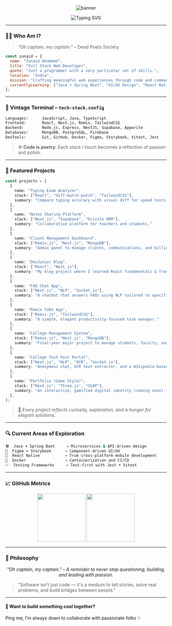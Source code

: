 <p align="center">
  <img src="https://capsule-render.vercel.app/api?type=waving&color=gradient&height=220&section=header&text=Zunaid%20Ahammed&fontSize=50&fontAlign=50&animation=twinkling&desc=Just%20a%20programmer%20with%20a%20very%20particular%20set%20of%20skills.&descAlign=50&descAlignY=70" alt="banner" />
</p>

<p align="center">
  <img src="https://readme-typing-svg.demolab.com?font=Fira+Code&weight=600&size=24&duration=3000&pause=1000&color=00FFD2&center=true&vCenter=true&width=800&lines=Full+Stack+Web+Developer;Passionate+about+building+for+the+web.;Remix.js+%7C+Next.js+%7C+Nest.js+%7C+Supabase+%7C+MongoDB;Always+Learning+Always+Building;" alt="Typing SVG" />
</p>

---

### 👨‍💻 Who Am I?

> *"Oh captain, my captain."* – Dead Poets Society

```js
const zunaid = {
  name: "Zunaid Ahammed",
  title: "Full Stack Web Developer",
  quote: "Just a programmer with a very particular set of skills.",
  location: "India",
  mission: "Crafting meaningful web experiences through code and community.",
  currentlyLearning: ["Java + Spring Boot", "UI/UX Design", "React Native"],
};
```

---

### 🧪 Vintage Terminal – `tech-stack.config`

```bash
Languages:      JavaScript, Java, TypeScript
Frontend:       React, Next.js, Remix, TailwindCSS
Backend:        Node.js, Express, NestJS, Supabase, Appwrite
Databases:      MongoDB, PostgreSQL, Firebase
DevTools:       Git, GitHub, Docker, Figma, Storybook, Vitest, Jest
```

> ⚙️ **Code is poetry.** Each stack I touch becomes a reflection of passion and polish.

---

### 🧩 Featured Projects

```ts
const projects = [
  {
    name: "Typing Exam Analyzer",
    stack: ["React", "diff-match-patch", "TailwindCSS"],
    summary: "Compare typing accuracy with visual diff for speed tests."
  },
  {
    name: "Notes Sharing Platform",
    stack: ["Next.js", "Supabase", "Drizzle ORM"],
    summary: "Collaborative platform for teachers and students."
  },
  {
    name: "Client Management Dashboard",
    stack: ["Remix.js", "Nest.js", "MongoDB"],
    summary: "Admin panel to manage clients, communications, and billing."
  },
  {
    name: "DevJunior Blog",
    stack: ["React", "Next.js"],
    summary: "My blog project where I learned React fundamentals & framework patterns."
  },
  {
    name: "FAQ Chat App",
    stack: ["Next.js", "NLP", "Socket.io"],
    summary: "A chatbot that answers FAQs using NLP tailored to specific domains."
  },
  {
    name: "Remix ToDo App",
    stack: ["Remix.js", "TailwindCSS"],
    summary: "A simple, elegant productivity-focused task manager."
  },
  {
    name: "College Management System",
    stack: ["Remix.js", "Nest.js", "MongoDB"],
    summary: "Final-year major project to manage students, faculty, and reports."
  },
  {
    name: "College Tech Fest Portal",
    stack: ["Next.js", "NLP", "OCR", "Socket.io"],
    summary: "Anonymous chat, OCR text extractor, and a Wikipedia-based NLP chatbot."
  },
  {
    name: "Portfolio (Game Style)",
    stack: ["Next.js", "Three.js", "GSAP"],
    summary: "An interactive, gamified digital identity (coming soon)."
  },
];
```

> 🧠 *Every project reflects curiosity, exploration, and a hunger for elegant solutions.*

---

### 🔍 Current Areas of Exploration

```bash
🛠  Java + Spring Boot     → Microservices & API-driven design
🎨  Figma + Storybook      → Component-driven UI/UX
📱  React Native           → True cross-platform mobile development
🔁  Docker                 → Containerization and CI/CD
✅  Testing Frameworks     → Test-first with Jest + Vitest
```

---

### 📈 GitHub Metrics

<p align="center">
  <img src="https://github-readme-stats.vercel.app/api?username=A10Zas&show_icons=true&theme=tokyonight" height="150" />
  <img src="https://github-readme-streak-stats.herokuapp.com/?user=A10Zas&theme=tokyonight" height="150"/>
</p>

---

### 🧠 Philosophy

<p align="center">
  <i>"Oh captain, my captain." – A reminder to never stop questioning, building, and leading with passion.</i>
</p>

> "Software isn’t just code — it's a medium to tell stories, solve real problems, and build bridges between people."

---

#### 💬 Want to build something cool together?

Ping me, I’m always down to collaborate with passionate folks ✨
